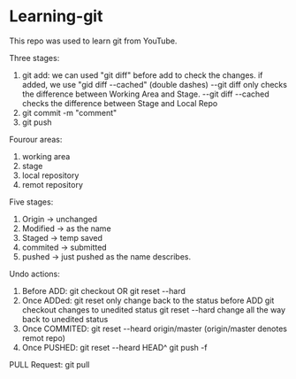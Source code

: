 # Learning-git

This repo was used to learn git from YouTube.

Three stages:
1. git add: we can used "git diff" before add to check the changes. if added, we use "gid diff --cached" (double dashes)
        --git diff only checks the difference between Working Area and Stage.
        --git diff --cached checks the difference between Stage and Local Repo
3. git commit -m "comment"
4. git push

Fourour areas:
1. working area
2. stage
3. local repository
4. remot repository

Five stages:
1. Origin -> unchanged
2. Modified -> as the name
3. Staged -> temp saved
4. commited -> submitted
5. pushed -> just pushed as the name describes.

Undo actions:
1. Before ADD:
      git checkout
      OR
      git reset --hard
2. Once ADDed:
      git reset         only change back to the status before ADD
      git checkout      changes to unedited status
      git reset --hard  change all the way back to unedited status
3. Once COMMITED:
      git reset --heard origin/master (origin/master denotes remot repo)
4. Once PUSHED:
      git reset --heard HEAD^
      git push -f


PULL Request:
        git pull

